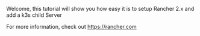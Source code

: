 Welcome, this tutorial will show you how easy it is to setup Rancher 2.x and add a k3s child Server

For more information, check out https://rancher.com
